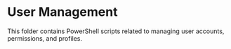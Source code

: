 # User Management
This folder contains PowerShell scripts related to managing user accounts, permissions, and profiles.
